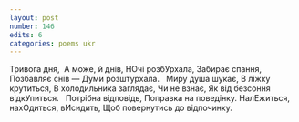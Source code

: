 ```yaml
---
layout: post
number: 146
edits: 6
categories: poems ukr
---
```


Тривога дня, 
А може, й днів,
НОчі розбУрхала,
Забирає спання,
Позбавляє снів —
Думи розштурхала. 
 
Миру душа шукає, 
В ліжку крутиться, 
В холодильника заглядає, 
Чи не взнає,
Як від безсоння відкУпиться.
 
Потрібна відповідь, 
Поправка на поведінку. 
НалЕжиться, нахОдиться, вИсидить,
Щоб повернутись до відпочинку.
